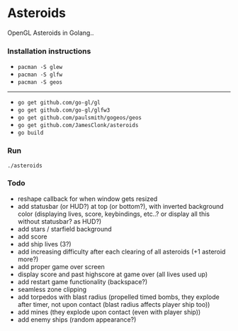 Asteroids
=========

OpenGL Asteroids in Golang..

### Installation instructions

* `pacman -S glew`
* `pacman -S glfw`
* `pacman -S geos`

---

* `go get github.com/go-gl/gl`
* `go get github.com/go-gl/glfw3`
* `go get github.com/paulsmith/gogeos/geos`
* `go get github.com/JamesClonk/asteroids`
* `go build`

### Run

`./asteroids`

### Todo

* reshape callback for when window gets resized
* add statusbar (or HUD?) at top (or bottom?), with inverted background color (displaying lives, score, keybindings, etc..? or display all this without statusbar? as HUD?)
* add stars / starfield background
* add score
* add ship lives (3?)
* add increasing difficulty after each clearing of all asteroids (+1 asteroid more?)
* add proper game over screen
* display score and past highscore at game over (all lives used up)
* add restart game functionality (backspace?)
* seamless zone clipping
* add torpedos with blast radius (propelled timed bombs, they explode after timer, not upon contact (blast radius affects player ship too))
* add mines (they explode upon contact (even with player ship))
* add enemy ships (random appearance?)
